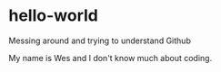 # hello-world
Messing around and trying to understand Github

My name is Wes and I don't know much about coding. 
